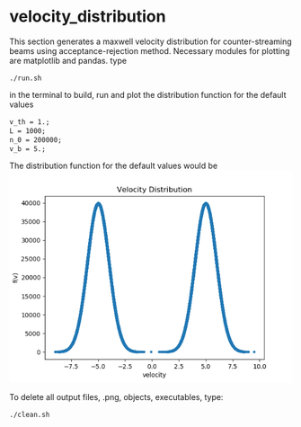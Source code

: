# velocity_distribution
This section generates a maxwell velocity distribution for counter-streaming beams using acceptance-rejection method. 
Necessary modules for plotting are matplotlib and pandas.
type
```
./run.sh
```
in the terminal to build, run and plot the distribution function for the default values
```
v_th = 1.;
L = 1000;
n_0 = 200000;
v_b = 5.;
```
The distribution function for the default values would be
![Maxwellian for two counter-streaming beams](/images/f-v.png)

To delete all output files, .png, objects, executables, type:
```
./clean.sh
```

